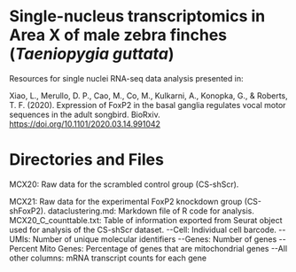 # Single-nucleus transcriptomics in Area X of male zebra finches (_Taeniopygia guttata_)
Resources for single nuclei RNA-seq data analysis presented in:

Xiao, L., Merullo, D. P., Cao, M., Co, M., Kulkarni, A., Konopka, G., & Roberts, T. F. (2020). Expression of FoxP2 in the basal ganglia regulates vocal motor sequences in the adult songbird. BioRxiv. https://doi.org/10.1101/2020.03.14.991042

# Directories and Files

<p>MCX20: Raw data for the scrambled control group (CS-shScr).</p>
MCX21: Raw data for the experimental FoxP2 knockdown group (CS-shFoxP2).  
dataclustering.md: Markdown file of R code for analysis.  
MCX20_C_counttable.txt: Table of information exported from Seurat object used for analysis of the CS-shScr dataset.   
  --Cell: Individual cell barcode. 
  --UMIs: Number of unique molecular identifiers  
  --Genes: Number of genes  
  --Percent Mito Genes: Percentage of genes that are mitochondrial genes  
  --All other columns: mRNA transcript counts for each gene  
  
